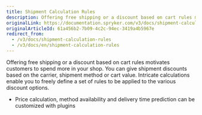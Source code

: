 ```yaml
---
title: Shipment Calculation Rules
description: Offering free shipping or a discount based on cart rules motivates customers to spend more in your shop.
originalLink: https://documentation.spryker.com/v3/docs/shipment-calculation-rules
originalArticleId: 61a456b2-7b09-4c2c-94ec-3419a4b5967e
redirect_from:
  - /v3/docs/shipment-calculation-rules
  - /v3/docs/en/shipment-calculation-rules
---
```


Offering free shipping or a discount based on cart rules motivates customers to spend more in your shop. You can give shipment discounts based on the carrier, shipment method or cart value. Intricate calculations enable you to freely define a set of rules to be applied to the various discount options.

- Price calculation, method availability and delivery time prediction can be customized with plugins
